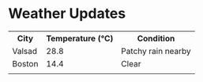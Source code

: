 # Weather Updates

<!-- WEATHER-UPDATE-START -->
<table><tr><th>City</th><th>Temperature (°C)</th><th>Condition</th></tr><tr><td>Valsad</td><td>28.8</td><td>Patchy rain nearby</td></tr><tr><td>Boston</td><td>14.4</td><td>Clear</td></tr><tr><td></td><td></td><td></td></tr></table>
<!-- WEATHER-UPDATE-END -->
